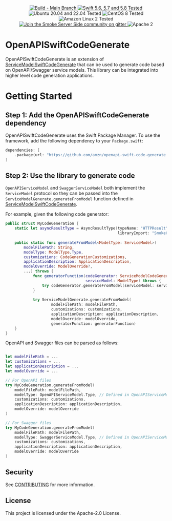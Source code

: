 <p align="center">
<a href="https://github.com/amzn/openapi-swift-code-generate/actions">
<img src="https://github.com/amzn/openapi-swift-code-generate/actions/workflows/swift.yml/badge.svg?branch=main" alt="Build - Main Branch">
</a>
<a href="http://swift.org">
<img src="https://img.shields.io/badge/swift-5.6|5.7|5.8-orange.svg?style=flat" alt="Swift 5.6, 5.7 and 5.8 Tested">
</a>
<img src="https://img.shields.io/badge/ubuntu-20.04|22.04-yellow.svg?style=flat" alt="Ubuntu 20.04 and 22.04 Tested">
<img src="https://img.shields.io/badge/CentOS-8-yellow.svg?style=flat" alt="CentOS 8 Tested">
<img src="https://img.shields.io/badge/AmazonLinux-2-yellow.svg?style=flat" alt="Amazon Linux 2 Tested">
<a href="https://gitter.im/SmokeServerSide">
<img src="https://img.shields.io/badge/chat-on%20gitter-ee115e.svg?style=flat" alt="Join the Smoke Server Side community on gitter">
</a>
<img src="https://img.shields.io/badge/license-Apache2-blue.svg?style=flat" alt="Apache 2">
</p>

# OpenAPISwiftCodeGenerate
OpenAPISwiftCodeGenerate is an extension of [ServiceModelSwiftCodeGenerate](https://github.com/amzn/service-model-swift-code-generate) that can be used to generate code based on OpenAPI/Swagger service models. This library can be integrated into higher level code generation applications.

# Getting Started

## Step 1: Add the OpenAPISwiftCodeGenerate dependency

OpenAPISwiftCodeGenerate uses the Swift Package Manager. To use the framework, add the following dependency
to your `Package.swift`:

```swift
dependencies: [
    .package(url: "https://github.com/amzn/openapi-swift-code-generate.git", .upToNextMajor(from: "0.1.0"))
]
```

## Step 2: Use the library to generate code
`OpenAPIServiceModel` and `SwaggerServiceModel` both implement the `ServiceModel` protocol so they can be passed into the `ServiceModelGenerate.generateFromModel` function defined in [ServiceModelSwiftCodeGenerate](https://github.com/amzn/service-model-swift-code-generate).

For example, given the following code generator:
```swift
public struct MyCodeGeneration {
    static let asyncResultType = AsyncResultType(typeName: "HTTPResult",
                                                 libraryImport: "SmokeHTTPClient")
    
    public static func generateFromModel<ModelType: ServiceModel>(
        modelFilePath: String,
        modelType: ModelType.Type,
        customizations: CodeGenerationCustomizations,
        applicationDescription: ApplicationDescription,
        modelOverride: ModelOverride?,
        ...) throws {
            func generatorFunction(codeGenerator: ServiceModelCodeGenerator,
                                   serviceModel: ModelType) throws {
                try codeGenerator.generateFromModel(serviceModel: serviceModel, ...)
            }
        
            try ServiceModelGenerate.generateFromModel(
                    modelFilePath: modelFilePath,
                    customizations: customizations,
                    applicationDescription: applicationDescription,
                    modelOverride: modelOverride,
                    generatorFunction: generatorFunction)
    }
}
```
OpenAPI and Swagger files can be parsed as follows:
```swift

let modelFilePath = ...
let customizations = ...
let applicationDescription = ...
let modelOverride = ...

// For OpenAPI files
try MyCodeGeneration.generateFromModel(
    modelFilePath: modelFilePath,
    modelType: OpenAPIServiceModel.Type, // Defined in OpenAPIServiceModel target
    customizations: customizations,
    applicationDescription: applicationDescription,
    modelOverride: modelOverride
)

// For Swagger files
try MyCodeGeneration.generateFromModel(
    modelFilePath: modelFilePath,
    modelType: SwaggerServiceModel.Type, // Defined in OpenAPIServiceModel target
    customizations: customizations,
    applicationDescription: applicationDescription,
    modelOverride: modelOverride
)
```

## Security

See [CONTRIBUTING](CONTRIBUTING.md#security-issue-notifications) for more information.

## License

This project is licensed under the Apache-2.0 License.

